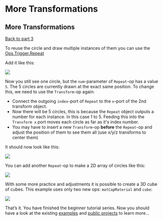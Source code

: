 # More Transformations

## More Transformations

[Back to part 3](../beginner3_color/beginner3_color)

To reuse the circle and draw multiple instances of them you can use the [Ops.Trigger.Repeat](https://cables.gl/op/Ops.Trigger.Repeat_v2)

Add it like this:

![](img/beginner_repeat1.png)

Now you still see one circle, but the `num`-parameter of `Repeat`-op has a value `5`. The 5 circles are currently drawn at the exact same position. To change this, we need to use the `Transform`-op again:

* Connect the outgoing `index`-port of `Repeat` to the `x`-port of the 2nd transform object.
* Now there will be 5 circles, this is because the `Repeat` object outputs a number for each instance. In this case 1 to 5. Feeding this into the `Transform x` port moves each circle as far as it's index number.
* You may have to insert a new `Transform`-op **before** the `Repeat`-op and adjust the position of them to see them all \(use x/y/z transforms to center them\)

It should now look like this:

![](img/beginner_repeat2.png)

You can add another `Repeat`-op to make a 2D array of circles like this:

![](img/beginner_repeat3.png)

With some more practice and adjustments it is possible to create a 3D cube of cubes. This example uses only two new ops: `matCapMaterial` and `cube`:

![](img/beginner_repeat4.png)

That’s it. You have finished the beginner tutorial series. Now you should have a look at the existing [examples](https://cables.gl/examples) and [public projects](https://cables.gl/projects) to learn more…

